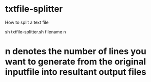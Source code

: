 # txtfile-splitter

How to split a text file

sh txtfile-splitter.sh filename n

# n denotes the number of lines you want to generate from the original inputfile into resultant output files
